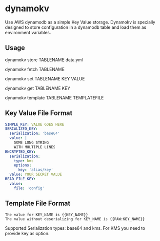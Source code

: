 # dynamokv

Use AWS dynamodb as a simple Key Value storage.
Dynamokv is specially designed to store configuration in a dynamodb table and load them as environment variables.

## Usage

dynamokv store TABLENAME data.yml

dynamokv fetch TABLENAME

dynamokv set TABLENAME KEY VALUE

dynamokv get TABLENAME KEY

dynamokv template TABLENAME TEMPLATEFILE

## Key Value File Format

```yaml
SIMPLE_KEY: VALUE GOES HERE
SERIALIZED_KEY:
  serialization: 'base64'
  value: |
    SOME LONG STRING
    WITH MULTIPLE LINES
ENCRYPTED_KEY:
  serialization:
    type: kms
    options:
      key: 'alias/key'
  value: YOUR SECRET VALUE
READ_FILE_KEY:
  value:
    file: 'config'
```

## Template File Format

```
The value for KEY_NAME is {{KEY_NAME}}
The value without deserializing for KEY_NAME is {{RAW:KEY_NAME}}
```


Supported Serialization types: base64 and kms. For KMS you need to provide key as option.
